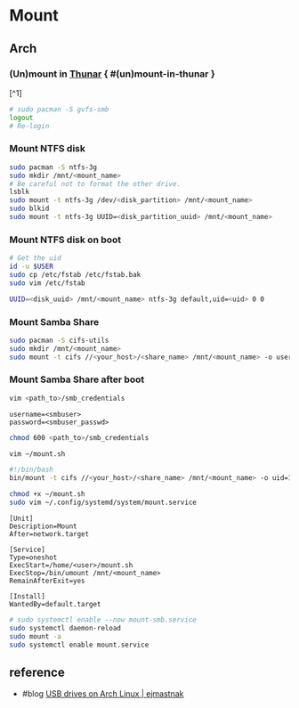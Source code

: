 # Mount

## Arch

### (Un)mount in [Thunar](https://docs.xfce.org/xfce/thunar/start) { #(un)mount-in-thunar }

[^1]

```sh
# sudo pacman -S gvfs-smb
logout
# Re-login
```

### Mount NTFS disk

```sh
sudo pacman -S ntfs-3g
sudo mkdir /mnt/<mount_name>
# Be careful not to format the other drive.
lsblk
sudo mount -t ntfs-3g /dev/<disk_partition> /mnt/<mount_name>
sudo blkid
sudo mount -t ntfs-3g UUID=<disk_partition_uuid> /mnt/<mount_name>
```

### Mount NTFS disk on boot

```sh
# Get the uid
id -u $USER
sudo cp /etc/fstab /etc/fstab.bak
sudo vim /etc/fstab
```

```sh
UUID=<disk_uuid> /mnt/<mount_name> ntfs-3g default,uid=<uid> 0 0
```

### Mount Samba Share

```sh
sudo pacman -S cifs-utils
sudo mkdir /mnt/<mount_name>
sudo mount -t cifs //<your_host>/<share_name> /mnt/<mount_name> -o username=<smb_user>,password=<smb_passwd>
```

### Mount Samba Share after boot

```sh
vim <path_to>/smb_credentials
```

```
username=<smbuser>
password=<smbuser_passwd>
```

```sh
chmod 600 <path_to>/smb_credentials
```

```sh
vim ~/mount.sh
```

```bash
#!/bin/bash
bin/mount -t cifs //<your_host>/<share_name> /mnt/<mount_name> -o uid=1000,gid=1000,credentials=<path_to>/smb_credentials,file_mode=0664,dir_mode=0775
```

```sh
chmod +x ~/mount.sh
sudo vim ~/.config/systemd/system/mount.service
```

```
[Unit]
Description=Mount
After=network.target

[Service]
Type=oneshot
ExecStart=/home/<user>/mount.sh
ExecStop=/bin/umount /mnt/<mount_name>
RemainAfterExit=yes

[Install]
WantedBy=default.target
```

```sh
# sudo systemctl enable --now mount-smb.service
sudo systemctl daemon-reload
sudo mount -a
sudo systemctl enable mount.service
```

## reference

- #blog [USB drives on Arch Linux | ejmastnak](https://ejmastnak.com/tutorials/arch/usb/)
